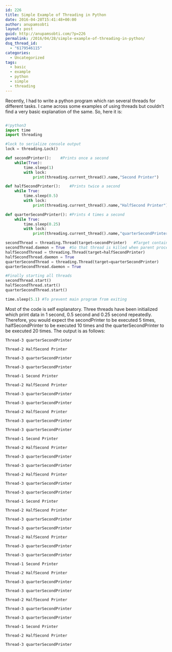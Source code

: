 ```yaml
---
id: 226
title: Simple Example of Threading in Python
date: 2016-04-28T15:41:48+00:00
author: anupamsobti
layout: post
guid: http://anupamsobti.com/?p=226
permalink: /2016/04/28/simple-example-of-threading-in-python/
dsq_thread_id:
  - "6179546115"
categories:
  - Uncategorized
tags:
  - basic
  - example
  - python
  - simple
  - threading
---
```

Recently, I had to write a python program which ran several threads for different tasks. I came across some examples of using threads but couldn&#8217;t find a very basic explanation of the same. So, here it is:
  
```python

#!python3
import time
import threading

#lock to serialize console output
lock = threading.Lock()

def secondPrinter():	#Prints once a second
	while(True):
		time.sleep(1)
		with lock:
			print(threading.current_thread().name,"Second Printer")

def halfSecondPrinter():	#Prints twice a second
	while True:
		time.sleep(0.5)
		with lock:
			print(threading.current_thread().name,"HalfSecond Printer")

def quarterSecondPrinter():	#Prints 4 times a second
	while True:
		time.sleep(0.25)
		with lock:
			print(threading.current_thread().name,"quarterSecondPrinter")

secondThread = threading.Thread(target=secondPrinter)	#Target contains the name of the function to be called on start
secondThread.daemon = True 	#So that thread is killed when parent process is killed
halfSecondThread = threading.Thread(target=halfSecondPrinter)
halfSecondThread.daemon = True
quarterSecondThread = threading.Thread(target=quarterSecondPrinter)
quarterSecondThread.daemon = True

#Finally starting all threads
secondThread.start()
halfSecondThread.start()
quarterSecondThread.start()

time.sleep(5.1)	#To prevent main program from exiting
```

Most of the code is self explanatory. Three threads have been initialized which print data in 1 second, 0.5 second and 0.25 second repeatedly. Therefore, you would expect the secondPrinter to be executed 5 times, halfSecondPrinter to be executed 10 times and the quarterSecondPrinter to be executed 20 times. The output is as follows:

  
```
Thread-3 quarterSecondPrinter
  
Thread-2 HalfSecond Printer
  
Thread-3 quarterSecondPrinter
  
Thread-3 quarterSecondPrinter
  
Thread-1 Second Printer
  
Thread-2 HalfSecond Printer
  
Thread-3 quarterSecondPrinter
  
Thread-3 quarterSecondPrinter
  
Thread-2 HalfSecond Printer
  
Thread-3 quarterSecondPrinter
  
Thread-3 quarterSecondPrinter
  
Thread-1 Second Printer
  
Thread-2 HalfSecond Printer
  
Thread-3 quarterSecondPrinter
  
Thread-3 quarterSecondPrinter
  
Thread-2 HalfSecond Printer
  
Thread-3 quarterSecondPrinter
  
Thread-3 quarterSecondPrinter
  
Thread-1 Second Printer
  
Thread-2 HalfSecond Printer
  
Thread-3 quarterSecondPrinter
  
Thread-3 quarterSecondPrinter
  
Thread-2 HalfSecond Printer
  
Thread-3 quarterSecondPrinter
  
Thread-3 quarterSecondPrinter
  
Thread-1 Second Printer
  
Thread-2 HalfSecond Printer
  
Thread-3 quarterSecondPrinter
  
Thread-3 quarterSecondPrinter
  
Thread-2 HalfSecond Printer
  
Thread-3 quarterSecondPrinter
  
Thread-3 quarterSecondPrinter
  
Thread-1 Second Printer
  
Thread-2 HalfSecond Printer
  
Thread-3 quarterSecondPrinter
  
```
